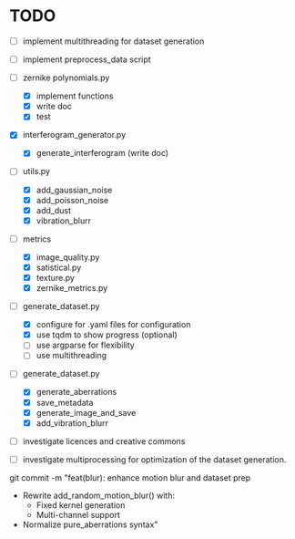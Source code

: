 # TODO

- [ ] implement multithreading for dataset generation
- [ ] implement preprocess_data script

- [ ] zernike polynomials.py
    - [X] implement functions
    - [X] write doc
    - [X] test

- [X] interferogram_generator.py 
    - [X] generate_interferogram (write doc)

- [ ] utils.py
    - [X] add_gaussian_noise
    - [X] add_poisson_noise
    - [X] add_dust
    - [X] vibration_blurr 

- [ ] metrics
    - [X] image_quality.py
    - [X] satistical.py
    - [X] texture.py
    - [X] zernike_metrics.py

- [ ] generate_dataset.py
    - [X] configure for .yaml files for configuration
    - [X] use tqdm to show progress (optional)
    - [ ] use argparse for flexibility
    - [ ] use multithreading

- [ ] generate_dataset.py
    - [X] generate_aberrations
    - [X] save_metadata
    - [X] generate_image_and_save
    - [X] add_vibration_blurr

- [ ] investigate licences and creative commons
- [ ] investigate multiprocessing for optimization of the dataset generation.  

git commit -m "feat(blur): enhance motion blur and dataset prep

- Rewrite add_random_motion_blur() with:
  * Fixed kernel generation
  * Multi-channel support
- Normalize pure_aberrations syntax"
